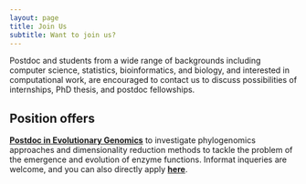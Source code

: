 ```yaml
---
layout: page
title: Join Us
subtitle: Want to join us?
---
```


Postdoc and students from a wide range of backgrounds including computer
science, statistics, bioinformatics, and biology, and interested in
computational work, are encouraged to contact us to discuss possibilities of
internships, PhD thesis, and postdoc fellowships.

## Position offers

**[Postdoc in Evolutionary
  Genomics](../files/postdoc_evolutionary_biochemistry.pdf)** to
investigate phylogenomics  approaches  and dimensionality  reduction methods
to  tackle  the  problem  of  the  emergence  and  evolution  of enzyme
functions. 
Informat inqueries are welcome, and you can also directly apply **[here](https://bit.ly/3AKOKi8)**. 
